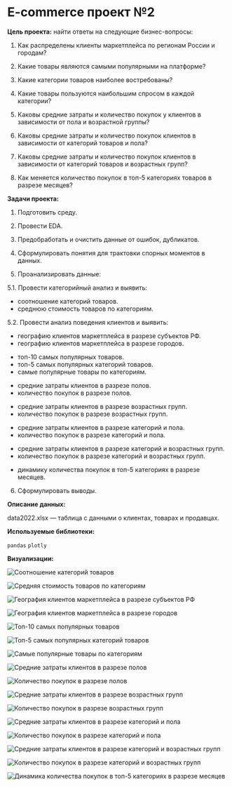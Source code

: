 # E-commerce проект №2

**Цель проекта:** найти ответы на следующие бизнес-вопросы:

1. Как распределены клиенты маркетплейса по регионам России и городам?

2. Какие товары являются самыми популярными на платформе?

3. Какие категории товаров наиболее востребованы?

4. Какие товары пользуются наибольшим спросом в каждой категории?

5. Каковы средние затраты и количество покупок у клиентов в зависимости от пола и возрастной группы?

6. Каковы средние затраты и количество покупок клиентов в зависимости от категорий товаров и пола?

7. Каковы средние затраты и количество покупок клиентов в зависимости от категорий товаров и возрастных групп?

8. Как меняется количество покупок в топ-5 категориях товаров в разрезе месяцев?

**Задачи проекта:**

<!--  -->
1. Подготовить среду.
<!--  -->

2. Провести EDA.
<!--  -->

3.  Предобработать и очистить данные от ошибок, дубликатов.
<!--  -->

4. Сформулировать понятия для трактовки спорных моментов в данных.
<!--  -->

5. Проанализировать данные:
<!--  -->

5.1. Провести категорийный анализ и выявить:
<!--  -->

- соотношение категорий товаров.
- среднюю стоимость товаров по категориям.
<!--  -->

5.2. Провести анализ поведения клиентов и выявить:
<!--  -->

- географию клиентов маркетплейса в разрезе субъектов РФ.
- географию клиентов маркетплейса в разрезе городов.

<!--  -->

- топ-10 самых популярных товаров.
- топ-5 самых популярных категорий товаров.
- самые популярные товары по категориям.

<!--  -->
- средние затраты клиентов в разрезе полов.
- количество покупок в разрезе полов.

<!--  -->
- средние затраты клиентов в разрезе возрастных групп.
- количество покупок в разрезе возрастных групп.

<!--  -->
- средние затраты клиентов в разрезе категорий и пола.
- количество покупок в разрезе категорий и пола.

<!--  -->
- средние затраты клиентов в разрезе категорий и возрастных групп.
- количество покупок в разрезе категорий и возрастных групп.

<!--  -->
- динамику количества покупок в топ-5 категориях в разрезе месяцев.

<!--  -->
6. Сформулировать выводы.

**Описание данных:**

data2022.xlsx — таблица с данными о клиентах, товарах и продавцах.

**Используемые библиотеки:**

`pandas` `plotly`

**Визуализации:**

<!--  -->
![Соотношение категорий товаров](newplot.png)

<!--  -->
![Средняя стоимость товаров по категориям](newplot(1).png)

<!--  -->
![География клиентов маркетплейса в разрезе субъектов РФ](newplot(2).png)

<!--  -->
![География клиентов маркетплейса в разрезе городов](newplot(3).png)

<!--  -->
![Топ-10 самых популярных товаров](newplot(4).png)

<!--  -->
![Топ-5 самых популярных категорий товаров](newplot(5).png)

<!--  -->
![Самые популярные товары по категориям](newplot(6).png)

<!--  -->
![Средние затраты клиентов в разрезе полов](newplot(7).png)

<!--  -->
![Количество покупок в разрезе полов](newplot(8).png)

<!--  -->
![Средние затраты клиентов в разрезе возрастных групп](newplot(9).png)

<!--  -->
![Количество покупок в разрезе возрастных групп](newplot(10).png)

<!--  -->
![Средние затраты клиентов в разрезе категорий и пола](newplot(11).png)

<!--  -->
![Количество покупок в разрезе категорий и пола](newplot(12).png)

<!--  -->
![Средние затраты клиентов в разрезе категорий и возрастных групп](newplot(13).png)

<!--  -->
![Количество покупок в разрезе категорий и возрастных групп](newplot(14).png)

<!--  -->
![Динамика количества покупок в топ-5 категориях в разрезе месяцев](newplot(15).png)

